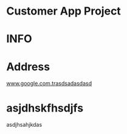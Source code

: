 # Customer App Project 



# INFO



# Address 
www.google.com.trasdsadasdasd

# asjdhskfhsdjfs
asdjhsahjkdas
